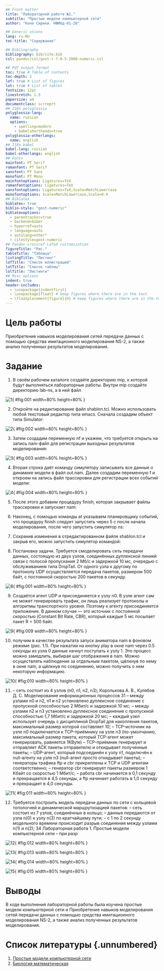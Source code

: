 ```yaml
---
## Front matter
title: "Лабораторной работе №1."
subtitle: "Простые модели компьютерной сети"
author: "Коне Сирики. НФИбд-01-20"

## Generic otions
lang: ru-RU
toc-title: "Содержание"

## Bibliography
bibliography: bib/cite.bib
csl: pandoc/csl/gost-r-7-0-5-2008-numeric.csl

## Pdf output format
toc: true # Table of contents
toc-depth: 2
lof: true # List of figures
lot: true # List of tables
fontsize: 12pt
linestretch: 1.5
papersize: a4
documentclass: scrreprt
## I18n polyglossia
polyglossia-lang:
  name: russian
  options:
	- spelling=modern
	- babelshorthands=true
polyglossia-otherlangs:
  name: english
## I18n babel
babel-lang: russian
babel-otherlangs: english
## Fonts
mainfont: PT Serif
romanfont: PT Serif
sansfont: PT Sans
monofont: PT Mono
mainfontoptions: Ligatures=TeX
romanfontoptions: Ligatures=TeX
sansfontoptions: Ligatures=TeX,Scale=MatchLowercase
monofontoptions: Scale=MatchLowercase,Scale=0.9
## Biblatex
biblatex: true
biblio-style: "gost-numeric"
biblatexoptions:
  - parentracker=true
  - backend=biber
  - hyperref=auto
  - language=auto
  - autolang=other*
  - citestyle=gost-numeric
## Pandoc-crossref LaTeX customization
figureTitle: "Рис."
tableTitle: "Таблица"
listingTitle: "Листинг"
lofTitle: "Список иллюстраций"
lotTitle: "Список таблиц"
lolTitle: "Листинги"
## Misc options
indent: true
header-includes:
  - \usepackage{indentfirst}
  - \usepackage{float} # keep figures where there are in the text
  - \floatplacement{figure}{H} # keep figures where there are in the text
---
```


# Цель работы

Приобретение навыков моделирования сетей передачи данных с помощью средства имитационного моделирования NS-2, а также анализ полученных результатов
моделирования.

# Задание

1.	В своём рабочем каталоге создайте директорию mip, к которой будут выполняться лабораторные работы. Внутри mip создайте директорию lab-ns, а в ней файл

![1](image/1.png){ #fig:001 width=80% height=80% }

2.	Откройте на редактирование файл shablon.tcl. Можно использовать любой
текстовый редактор типа emacs.
Сначала создадим объект типа Simulator:

![2](image/2.png){ #fig:002 width=80% height=80% }

3.	Затем создадим переменную nf и укажем, что требуется открыть на запись nam-файл
для регистрации выходных результатов моделирования:

![3](image/3.png){ #fig:003 width=80% height=80% }

4. Вторая строка даёт команду симулятору записывать все данные о динамике модели
в файл out.nam.
Далее создадим переменную f и откроем на запись файл трассировки для регистрации всех событий модели:

![4](image/4.png){ #fig:004 width=80% height=80% }

5. После этого добавим процедуру finish, которая закрывает файлы трассировки
и запускает nam:

6. Наконец, с помощью команды at указываем планировщику событий, что процедуру finish следует запустить через 5 с после начала моделирования, после чего
запустить симулятор ns:

7. Сохранив изменения в отредактированном файле shablon.tcl и закрыв его,
можно запустить симулятор командой:

8. Постановка задачи. Требуется смоделировать сеть передачи данных, состоящую
из двух узлов, соединённых дуплексной линией связи с полосой пропускания 2
Мб/с и задержкой 10 мс, очередью с обслуживанием типа DropTail. От одного узла
к другому по протоколу UDP осуществляется передача пакетов, размером 500 байт,
с постоянной скоростью 200 пакетов в секунду.

![8](image/4.png){ #fig:001 width=80% height=80% }

9. Создаётся агент UDP и присоединяется к узлу n0. В узле агент сам не может
генерировать трафик, он лишь реализует протоколы и алгоритмы транспортного
уровня. Поэтому к агенту присоединяется приложение. В данном случае — это
источник с постоянной скоростью (Constant Bit Rate, CBR), который каждые 5 мс
посылает пакет R = 500 байт. 

![9](image/4.png){ #fig:009 width=80% height=80% }

10. получим в качестве результата запуск аниматора nam в фоновом режиме (рис. 1.1).
При нажатии на кнопку play в окне nam через 0.5 секунды из узла 0 данные начнут
поступать к узлу 1. Это процесс можно замедлить, выбирая шаг отображения в nam.
Можно осуществлять наблюдение за отдельным пакетом, щёлкнув по нему в окне
nam, а щёлкнув по соединению, можно получить о нем некоторую информацию.

![10](image/10.png){ #fig:010 width=80% height=80% }

11. – сеть состоит из 4 узлов (n0, n1, n2, n3);
Королькова А. В., Кулябов Д. С. Моделирование информационных процессов 31
– между узлами n0 и n2, n1 и n2 установлено дуплексное соединение с пропускной
способностью 2 Мбит/с и задержкой 10 мс;
– между узлами n2 и n3 установлено дуплексное соединение с пропускной способностью 1,7 Мбит/с и задержкой 20 мс;
– каждый узел использует очередь с дисциплиной DropTail для накопления пакетов,
максимальный размер которой составляет 10;
– TCP-источник на узле n0 подключается к TCP-приёмнику на узле n3
(по-умолчанию, максимальный размер пакета, который TCP-агент может генерировать, равняется 1KByte)
– TCP-приёмник генерирует и отправляет ACK пакеты отправителю и откидывает
полученные пакеты;
– UDP-агент, который подсоединён к узлу n1, подключён к null-агенту на узле n3
(null-агент просто откидывает пакеты);
– генераторы трафика ftp и cbr прикреплены к TCP и UDP агентам соответственно;
– генератор cbr генерирует пакеты размером 1 Кбайт со скоростью 1 Мбит/с;
– работа cbr начинается в 0,1 секунду и прекращается в 4,5 секунды, а ftp начинает
работать в 1,0 секунду и прекращает в 4,0 секунды.

![11](image/11.png){ #fig:011 width=80% height=80% }

12. Требуется построить модель передачи данных по сети с кольцевой топологией и динамической маршрутизацией пакетов:
– сеть состоит из 7 узлов, соединённых в кольцо;
– данные передаются от узла n(0) к узлу n(3) по кратчайшему пути;
– с 1 по 2 секунду модельного времени происходит разрыв соединения между
узлами n(1) и n(2);
34 Лабораторная работа 1. Простые модели компьютерной сети
– при разр

![12](image/12.png){ #fig:012 width=80% height=80% }

![13](image/13.png){ #fig:013 width=80% height=80% }

![14](image/14.png){ #fig:014 width=80% height=80% }

![15](image/15.png){ #fig:015 width=80% height=80% }



# Выводы

В ходе выполнения лабораторной работы была изучена простые модели компьютерной сети и Приобретение навыков моделирования сетей передачи данных с помощью средства имитационного моделирования NS-2, а также анализ полученных результатов
моделирования.

# Список литературы {.unnumbered}

1. [Простые модели компьютерной сети](https://asp24.ru/novichkam/osnovy-kompyuternyh-setey.-tema-1.-osnovnye-setevye-terminy-i-setevye-modeli/)
2. [Биология математическая](http://www.library.biophys.msu.ru/MathMod/BM.HTML)